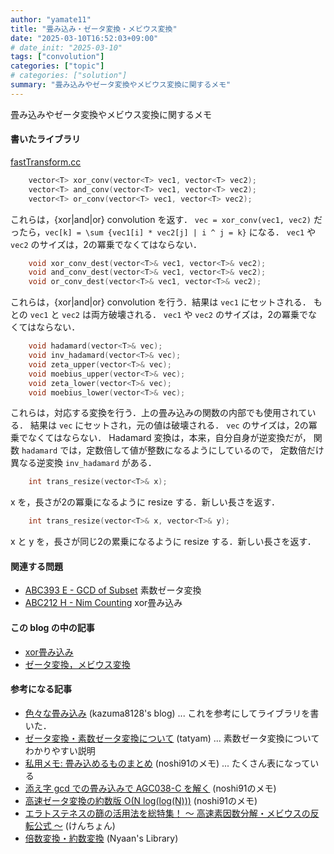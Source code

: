 ```yaml
---
author: "yamate11"
title: "畳み込み・ゼータ変換・メビウス変換"
date: "2025-03-10T16:52:03+09:00"
# date_init: "2025-03-10"
tags: ["convolution"]
categories: ["topic"]
# categories: ["solution"]
summary: "畳み込みやゼータ変換やメビウス変換に関するメモ"
---
```


畳み込みやゼータ変換やメビウス変換に関するメモ

#### 書いたライブラリ

[fastTransform.cc](https://github.com/yamate11/compprog-clib/blob/master/fastTransform.cc)

```cpp
    vector<T> xor_conv(vector<T> vec1, vector<T> vec2);
    vector<T> and_conv(vector<T> vec1, vector<T> vec2);
    vector<T> or_conv(vector<T> vec1, vector<T> vec2);
```

これらは，{xor|and|or} convolution を返す．
`vec = xor_conv(vec1, vec2)` だったら，`vec[k] = \sum {vec1[i] * vec2[j] | i ^ j = k}` になる．
`vec1` や `vec2` のサイズは，2の冪乗でなくてはならない．

```cpp
    void xor_conv_dest(vector<T>& vec1, vector<T>& vec2);
    void and_conv_dest(vector<T>& vec1, vector<T>& vec2);
    void or_conv_dest(vector<T>& vec1, vector<T>& vec2);
```

これらは，{xor|and|or} convolution を行う．結果は `vec1` にセットされる．
もとの `vec1` と `vec2` は両方破壊される．
`vec1` や `vec2` のサイズは，2の冪乗でなくてはならない．
  
```cpp
    void hadamard(vector<T>& vec);
    void inv_hadamard(vector<T>& vec);
    void zeta_upper(vector<T>& vec);
    void moebius_upper(vector<T>& vec);
    void zeta_lower(vector<T>& vec);
    void moebius_lower(vector<T>& vec);
```

これらは，対応する変換を行う．上の畳み込みの関数の内部でも使用されている．
結果は `vec` にセットされ，元の値は破壊される．
`vec` のサイズは，2の冪乗でなくてはならない．
Hadamard 変換は，本来，自分自身が逆変換だが，
関数 `hadamard` では，定数倍して値が整数になるようにしているので，
定数倍だけ異なる逆変換 `inv_hadamard` がある．
  
```cpp
    int trans_resize(vector<T>& x);
```

x を，長さが2の冪乗になるように resize する．新しい長さを返す．

```cpp
    int trans_resize(vector<T>& x, vector<T>& y);
```

x と y を，長さが同じ2の累乗になるように resize する．新しい長さを返す．




#### 関連する問題

* [ABC393 E - GCD of Subset](https://atcoder.jp/contests/abc393/tasks/abc393_e) 素数ゼータ変換
* [ABC212 H - Nim Counting](https://atcoder.jp/contests/abc212/tasks/abc212_h) xor畳み込み

#### この blog の中の記事

* [xor畳み込み](../../2021/08-10-xor-conv/)
* [ゼータ変換，メビウス変換](../../2022/03-22-fast-zeta)

#### 参考になる記事

* [色々な畳み込み](https://kazuma8128.hatenablog.com/entry/2018/05/31/144519) (kazuma8128's blog) ...
  これを参考にしてライブラリを書いた．
* [ゼータ変換・素数ゼータ変換について](https://hackmd.io/@tatyam-prime/H1EhuQAt1x) (tatyam)
  ... 素数ゼータ変換についてわかりやすい説明
* [私用メモ: 畳み込めるものまとめ](https://noshi91.hatenablog.com/entry/2020/10/27/175112) (noshi91のメモ)
  ... たくさん表になっている
* [添え字 gcd での畳み込みで AGC038-C を解く](https://noshi91.hatenablog.com/entry/2019/09/23/002445) (noshi91のメモ)
* [高速ゼータ変換の約数版 O(N log(log(N)))](https://noshi91.hatenablog.com/entry/2018/12/27/121649)  (noshi91のメモ)
* [エラトステネスの篩の活用法を総特集！ 〜 高速素因数分解・メビウスの反転公式 〜](https://qiita.com/drken/items/3beb679e54266f20ab63) (けんちょん)
* [倍数変換・約数変換](https://nyaannyaan.github.io/library/multiplicative-function/divisor-multiple-transform.hpp.html)  (Nyaan's Library)